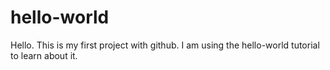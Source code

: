 # hello-world

Hello. This is my first project with github.
I am using the hello-world tutorial to learn about it.
